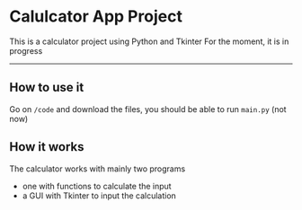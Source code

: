 # Calulcator App Project

This is a calculator project using Python and Tkinter
For the moment, it is in progress

---

## How to use it
Go on `/code` and download the files, you should be able to run `main.py` (not now)

## How it works
The calculator works with mainly two programs
- one with functions to calculate the input
- a GUI with Tkinter to input the calculation
